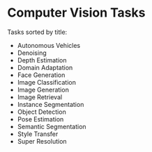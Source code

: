 # Computer Vision Tasks

Tasks sorted by title:

- Autonomous Vehicles
- Denoising
- Depth Estimation
- Domain Adaptation
- Face Generation
- Image Classification
- Image Generation
- Image Retrieval
- Instance Segmentation
- Object Detection
- Pose Estimation
- Semantic Segmentation
- Style Transfer
- Super Resolution
